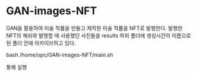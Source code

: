 # GAN-images-NFT

GAN을 활용하여 미술 작품을 만들고
제작된 미술 작품을 NFT로 발행한다.
발행한 NFT의 해쉬와 발행할 때 사용했던 사진들을
results 하위 폴더에 생성시간의 이름으로 된 폴더 안에 아카이브하고 있다.

bash /home/opc/GAN-images-NFT/main.sh
 
통해 실행